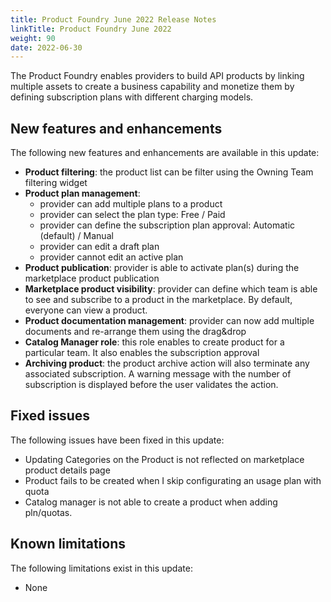 ```yaml
---
title: Product Foundry June 2022 Release Notes
linkTitle: Product Foundry June 2022
weight: 90
date: 2022-06-30
---
```


The Product Foundry enables providers to build API products by linking multiple assets to create a business capability and monetize them by defining subscription plans with different charging models.

## New features and enhancements

The following new features and enhancements are available in this update:

* **Product filtering**: the product list can be filter using the Owning Team filtering widget 
* **Product plan management**:
    * provider can add multiple plans to a product
    * provider can select the plan type: Free / Paid
    * provider can define the subscription plan approval: Automatic (default) / Manual
    * provider can edit a draft plan
    * provider cannot edit an active plan
* **Product publication**: provider is able to activate plan(s) during the marketplace product publication
* **Marketplace product visibility**: provider can define which team is able to see and subscribe to a product in the marketplace. By default, everyone can view a product.
* **Product documentation management**: provider can now add multiple documents and re-arrange them using the drag&drop
* **Catalog Manager role**: this role enables to create product for a particular team. It also enables the subscription approval
* **Archiving product**: the product archive action will also terminate any associated subscription. A warning message with the number of subscription is displayed before the user validates the action.

## Fixed issues

The following issues have been fixed in this update:

* Updating Categories on the Product is not reflected on marketplace product details page
* Product fails to be created when I skip configurating an usage plan with quota
* Catalog manager is not able to create a product when adding pln/quotas.

## Known limitations

The following limitations exist in this update:

* None
